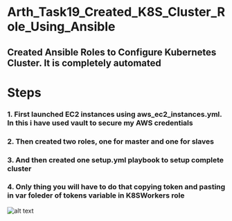 # Arth_Task19_Created_K8S_Cluster_Role_Using_Ansible
## Created Ansible Roles to Configure Kubernetes Cluster. It is completely automated

# Steps

### 1. First launched EC2 instances using aws_ec2_instances.yml. In this i have used vault to secure my AWS credentials
### 2. Then created two roles, one for master and one for slaves
### 3. And then created one setup.yml playbook to setup complete cluster
### 4. Only thing you will have to do that copying token and pasting in var foleder of tokens variable in K8SWorkers role

![alt text](https://miro.medium.com/proxy/1*J6_1Q2IuToIbEu0Oz2TO2w.jpeg)
